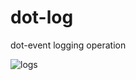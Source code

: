 # dot-log

dot-event logging operation

![logs](https://66.media.tumblr.com/117793b9fb72596a9a72f7611b0eb908/tumblr_nylfvsewAa1qgwu5ho1_500.gif)
